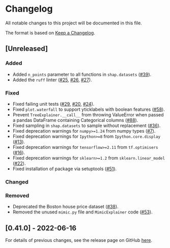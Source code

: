 # Changelog

All notable changes to this project will be documented in this file.

The format is based on [Keep a Changelog](https://keepachangelog.com/en/1.0.0/).

## [Unreleased]

### Added

- Added `n_points` parameter to all functions in `shap.datasets`
  ([#39](https://github.com/dsgibbons/shap/pull/39)).
- Added the `ruff` linter
  ([#25](https://github.com/dsgibbons/shap/pull/25),
   [#26](https://github.com/dsgibbons/shap/pull/26),
   [#27](https://github.com/dsgibbons/shap/pull/27)).

### Fixed

- Fixed failing unit tests
  ([#29](https://github.com/dsgibbons/shap/pull/29),
  [#20](https://github.com/dsgibbons/shap/pull/20),
  [#24](https://github.com/dsgibbons/shap/pull/24)).
- Fixed `plot.waterfall` to support yticklabels with boolean features
  ([#58](https://github.com/dsgibbons/shap/pull/58)).
- Prevent `TreeExplainer.__call__` from throwing ValueError when passed a pandas DataFrame containing Categorical columns
  ([#88](https://github.com/dsgibbons/shap/pull/88)).
- Fixed sampling in `shap.datasets` to sample without replacement
  ([#36](https://github.com/dsgibbons/shap/pull/36)).
- Fixed deprecation warnings for `numpy>=1.24` from numpy types
  ([#7](https://github.com/dsgibbons/shap/pull/7)).
- Fixed deprecation warnings for `Ipython>=8` from `Ipython.core.display`
  ([#13](https://github.com/dsgibbons/shap/pull/13)).
- Fixed deprecation warnings for `tensorflow>=2.11` from `tf.optimisers`
  ([#16](https://github.com/dsgibbons/shap/pull/16)).
- Fixed deprecation warnings for `sklearn>=1.2` from `sklearn.linear_model`
  ([#22](https://github.com/dsgibbons/shap/pull/22)).
- Fixed installation of package via setuptools
  ([#51](https://github.com/dsgibbons/shap/pull/51)).

### Changed


### Removed

- Deprecated the Boston house price dataset
  ([#38](https://github.com/dsgibbons/shap/pull/38)).
- Removed the unused `mimic.py` file and `MimicExplainer` code
  ([#53](https://github.com/dsgibbons/shap/pull/53)).

## [0.41.0] - 2022-06-16

For details of previous changes, see the release page on GitHub
[here](https://github.com/slundberg/shap/releases).
